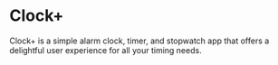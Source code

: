 # Clock+
Clock+ is a simple alarm clock, timer, and stopwatch app that offers a delightful user experience
for all your timing needs.